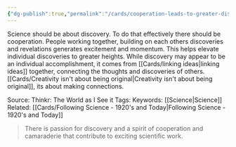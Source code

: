 ```yaml
---
{"dg-publish":true,"permalink":"/cards/cooperation-leads-to-greater-discovery/"}
---
```


Science should be about discovery. To do that effectively there should be cooperation. People working together, building on each others discoveries and revelations generates excitement and momentum. This helps elevate individual discoveries to greater heights.
While discovery may appear to be an individual accomplishment, it comes from [[Cards/linking ideas\|linking ideas]] together, connecting the thoughts and discoveries of others. [[Cards/Creativity isn't about being original\|Creativity isn't about being original]], its about making connections. 


Source: Thinkr: The World as I See it
Tags: 
Keywords: [[Science\|Science]]
Related:  [[Cards/Following Science - 1920's and Today\|Following Science - 1920's and Today]] 

>There is passion for discovery and a spirit of cooperation and camaraderie that contribute to exciting scientific work.